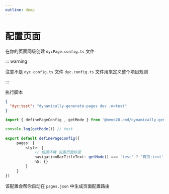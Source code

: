 ```yaml
---
outline: deep
---
```


# 配置页面


在你的页面同级创建 `dycPage.config.ts` 文件 

::: warning

 注意不是 `dyc.config.ts` 文件 `dyc.config.ts` 文件用来定义整个项目规则

:::


执行脚本


```json
{
  "dyc:test": "dynamically-generate-pages dev -m=test"
}
```


```ts
import { definePageConfig , getMode } from '@memo28.cmd/dynamically-generate-pages'

console.log(getMode()) // test
        
export default definePageConfig({
     pages: {
         style: {
             // 根据环境 设置页面标题
             navigationBarTitleText: getMode() === 'test' ? '首页:test' : '首页',
             h5: {}
         }
     }
})

```

该配置会帮你自动在 `pages.json` 中生成页面配置路由

